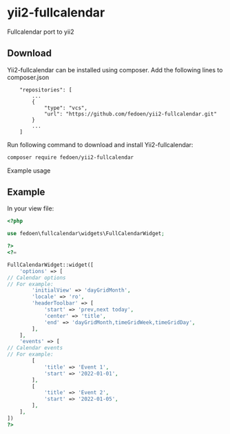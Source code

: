 # yii2-fullcalendar
Fullcalendar port to yii2

## Download

Yii2-fullcalendar can be installed using composer.
Add the following lines to composer.json

```
    "repositories": [
        ...
        {
            "type": "vcs",
            "url": "https://github.com/fedoen/yii2-fullcalendar.git"
        }
        ...
    ]
```

Run following command to download and
install Yii2-fullcalendar:

```bash
composer require fedoen/yii2-fullcalendar
```

Example usage
## Example

In your view file:

```php
<?php

use fedoen\fullcalendar\widgets\FullCalendarWidget;

?>
<?=

FullCalendarWidget::widget([
    'options' => [
// Calendar options
// For example:
        'initialView' => 'dayGridMonth',
        'locale' => 'ro',
        'headerToolbar' => [
            'start' => 'prev,next today',
            'center' => 'title',
            'end' => 'dayGridMonth,timeGridWeek,timeGridDay',
        ],
    ],
    'events' => [
// Calendar events
// For example:
        [
            'title' => 'Event 1',
            'start' => '2022-01-01',
        ],
        [
            'title' => 'Event 2',
            'start' => '2022-01-05',
        ],
    ],
])
?>
```
